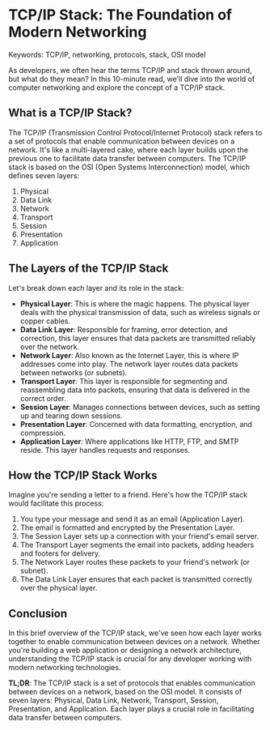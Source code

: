 **TCP/IP Stack: The Foundation of Modern Networking**
=====================================

Keywords: TCP/IP, networking, protocols, stack, OSI model

As developers, we often hear the terms TCP/IP and stack thrown around, but what do they mean? In this 10-minute read, we'll dive into the world of computer networking and explore the concept of a TCP/IP stack.

**What is a TCP/IP Stack?**
------------------------

The TCP/IP (Transmission Control Protocol/Internet Protocol) stack refers to a set of protocols that enable communication between devices on a network. It's like a multi-layered cake, where each layer builds upon the previous one to facilitate data transfer between computers. The TCP/IP stack is based on the OSI (Open Systems Interconnection) model, which defines seven layers:

1. Physical
2. Data Link
3. Network
4. Transport
5. Session
6. Presentation
7. Application

**The Layers of the TCP/IP Stack**
----------------------------------

Let's break down each layer and its role in the stack:

* **Physical Layer**: This is where the magic happens. The physical layer deals with the physical transmission of data, such as wireless signals or copper cables.
* **Data Link Layer**: Responsible for framing, error detection, and correction, this layer ensures that data packets are transmitted reliably over the network.
* **Network Layer**: Also known as the Internet Layer, this is where IP addresses come into play. The network layer routes data packets between networks (or subnets).
* **Transport Layer**: This layer is responsible for segmenting and reassembling data into packets, ensuring that data is delivered in the correct order.
* **Session Layer**: Manages connections between devices, such as setting up and tearing down sessions.
* **Presentation Layer**: Concerned with data formatting, encryption, and compression.
* **Application Layer**: Where applications like HTTP, FTP, and SMTP reside. This layer handles requests and responses.

**How the TCP/IP Stack Works**
-----------------------------

Imagine you're sending a letter to a friend. Here's how the TCP/IP stack would facilitate this process:

1. You type your message and send it as an email (Application Layer).
2. The email is formatted and encrypted by the Presentation Layer.
3. The Session Layer sets up a connection with your friend's email server.
4. The Transport Layer segments the email into packets, adding headers and footers for delivery.
5. The Network Layer routes these packets to your friend's network (or subnet).
6. The Data Link Layer ensures that each packet is transmitted correctly over the physical layer.

**Conclusion**
----------

In this brief overview of the TCP/IP stack, we've seen how each layer works together to enable communication between devices on a network. Whether you're building a web application or designing a network architecture, understanding the TCP/IP stack is crucial for any developer working with modern networking technologies.

**TL;DR**: The TCP/IP stack is a set of protocols that enables communication between devices on a network, based on the OSI model. It consists of seven layers: Physical, Data Link, Network, Transport, Session, Presentation, and Application. Each layer plays a crucial role in facilitating data transfer between computers.